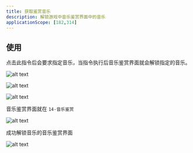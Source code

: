 ```yaml
---
title: 获取鉴赏音乐
description: 解锁游戏中音乐鉴赏界面中的音乐
applicationScope: [182,314]
---
```


## 使用

点击此指令后会要求指定音乐，当指令执行后音乐鉴赏界面就会解锁指定的音乐。

![alt text](https://cdn.gcw.wiki/gcw/image/zh_hans/commands/gameprogress/gainshowcasemusic/image.png)

![alt text](https://cdn.gcw.wiki/gcw/image/zh_hans/commands/gameprogress/gainshowcasemusic/image-1.png)

![alt text](https://cdn.gcw.wiki/gcw/image/zh_hans/commands/gameprogress/gainshowcasemusic/image-2.png)

音乐鉴赏界面就在 `14-音乐鉴赏`

![alt text](https://cdn.gcw.wiki/gcw/image/zh_hans/commands/gameprogress/gainshowcasemusic/image-3.png)

成功解锁音乐的音乐鉴赏界面

![alt text](https://cdn.gcw.wiki/gcw/image/zh_hans/commands/gameprogress/gainshowcasemusic/image-4.png)
